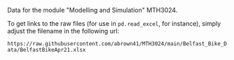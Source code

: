Data for the module "Modelling and Simulation" MTH3024.

To get links to the raw files (for use in `pd.read_excel`, for instance), simply adjust the filename in the following url:

`https://raw.githubusercontent.com/abrown41/MTH3024/main/Belfast_Bike_Data/BelfastBikeApr21.xlsx`
